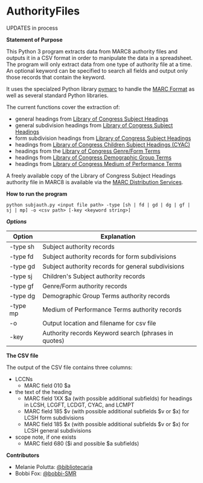 # AuthorityFiles
UPDATES in process

**Statement of Purpose**

This Python 3 program extracts data from MARC8 authority files and outputs it in a CSV format in order to manipulate the data in a spreadsheet. The program will only extract data from one type of authority file at a time. An optional keyword can be specified to search all fields and output only those records that contain the keyword. 

It uses the specialzed Python library [pymarc](https://pymarc.readthedocs.io/en/latest/) to handle the [MARC Format](https://www.loc.gov/marc/) as well as several standard Python libraries.

The current functions cover the extraction of:

+ general headings from [Library of Congress Subject Headings](https://www.loc.gov/aba/publications/FreeLCSH/freelcsh.html)
+ general subdivision headings from [Library of Congress Subject Headings](https://www.loc.gov/aba/publications/FreeLCSH/freelcsh.html)
+ form subdivision headings from [Library of Congress Subject Headings](https://www.loc.gov/aba/publications/FreeLCSH/freelcsh.html)
+ headings from [Library of Congress Children Subject Headings (CYAC)](https://www.loc.gov/aba/publications/FreeCYAC/freecyac.html)
+ headings from the [Library of Congress Genre/Form Terms](https://www.loc.gov/aba/publications/FreeLCGFT/freelcgft.html)
+ headings from [Library of Congress Demographic Group Terms](https://www.loc.gov/aba/publications/FreeLCdgt/freelcdgt.html)
+ headings from [Library of Congress Medium of Performance Terms](https://www.loc.gov/aba/publications/FreeLCMPY/freelcmpt.html)

A freely available copy of the Library of Congress Subject Headings authority file in MARC8 is available via the [MARC Distribution Services](https://www.loc.gov/cds/products/MDSConnect-subject_authorities.html).


**How to run the program**

`python subjauth.py <input file path> -type [sh | fd | gd | dg | gf | sj | mp] -o <csv path> [-key <keyword string>]`

***Options***

| Option  | Explanation |
| ------------- | ------------- |
| -type sh  | Subject authority records  |
| -type fd  | Subject authority records for form subdivisions  |
| -type gd  | Subject authority records for general subdivisions  |
| -type sj  | Children's Subject authority records |
| -type gf  | Genre/Form authority records |
| -type dg  | Demographic Group Terms authority records |
| -type mp  | Medium of Performance Terms authority records |
| -o  | Output location and filename for csv file |
| -key  | Authority records Keyword search (phrases in quotes) |

**The CSV file**

The output of the CSV file contains three columns: 
+ LCCNs
  + MARC field 010 $a
+ the text of the heading
  + MARC field 1XX $a (with possible additional subfields) for headings in LCSH, LCGFT, LCDGT, CYAC, and LCMPT
  + MARC field 185 $v (with possible additional subfields $v or $x) for LCSH form subdivisions
  + MARC field 185 $x (with possible additional subfields $v or $x) for LCSH general subdivisions
+ scope note, if one exists
  + MARC field 680 ($i and possible $a subfields)

**Contributors**

+ Melanie Polutta: [@bibliotecaria](https://github.com/bibliotecaria)
+ Bobbi Fox: [@bobbi-SMR](https://github.com/bobbi-SMR)

 
